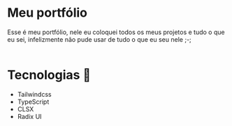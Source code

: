 # Meu portfólio
  Esse é meu portfólio, nele eu coloquei todos os meus projetos e tudo o que eu sei, infelizmente não pude usar de tudo o que eu seu nele ;-;
<br/>
<br/>

# Tecnologias 🚀
- Tailwindcss
- TypeScript
- CLSX
- Radix UI




